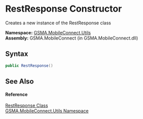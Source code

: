 RestResponse Constructor
========================
Creates a new instance of the RestResponse class

**Namespace:** [GSMA.MobileConnect.Utils][1]  
**Assembly:** GSMA.MobileConnect (in GSMA.MobileConnect.dll)

Syntax
------

```csharp
public RestResponse()
```


See Also
--------

#### Reference
[RestResponse Class][2]  
[GSMA.MobileConnect.Utils Namespace][1]  

[1]: ../README.md
[2]: README.md
[3]: ../../_icons/Help.png